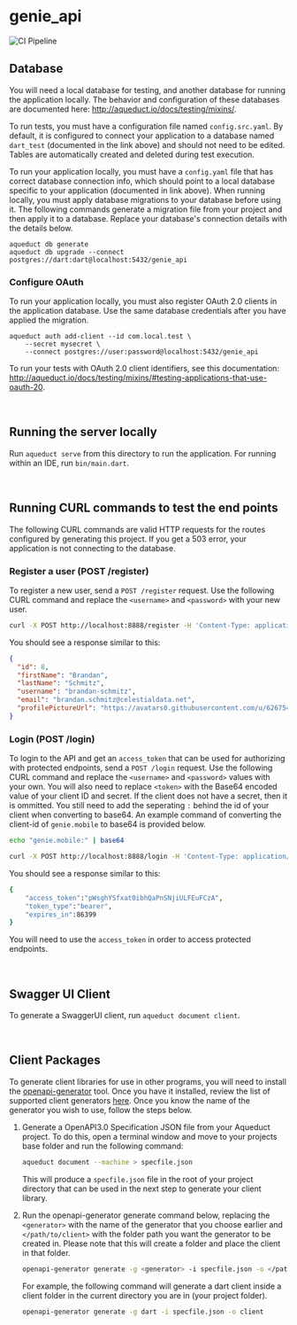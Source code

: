 # genie_api

![CI Pipeline](https://github.com/brandan-schmitz/genie_api/workflows/CI%20Pipeline/badge.svg?branch=development)

## Database

You will need a local database for testing, and another database for running the application locally. The behavior and configuration of these databases are documented here: http://aqueduct.io/docs/testing/mixins/.

To run tests, you must have a configuration file named `config.src.yaml`. By default, it is configured to connect your application to a database named `dart_test` (documented in the link above) and should not need to be edited. Tables are automatically created and deleted during test execution.

To run your application locally, you must have a `config.yaml` file that has correct database connection info, which should point to a local database specific to your application (documented in link above).
When running locally, you must apply database migrations to your database before using it. The following commands generate a migration file from your project and then apply it to a database. Replace your database's connection details with the details below.

```
aqueduct db generate
aqueduct db upgrade --connect postgres://dart:dart@localhost:5432/genie_api
```

### Configure OAuth

To run your application locally, you must also register OAuth 2.0 clients in the application database. Use the same database credentials after you have applied the migration.

```
aqueduct auth add-client --id com.local.test \
    --secret mysecret \
    --connect postgres://user:password@localhost:5432/genie_api
```

To run your tests with OAuth 2.0 client identifiers, see this documentation: http://aqueduct.io/docs/testing/mixins/#testing-applications-that-use-oauth-20.

<br>

## Running the server locally

Run `aqueduct serve` from this directory to run the application. For running within an IDE, run `bin/main.dart`.

<br>

## Running CURL commands to test the end points

The following CURL commands are valid HTTP requests for the routes configured by generating this project. If you get a 503 error, your application is not connecting to the database.

### Register a user (POST /register)

To register a new user, send a `POST /register` request. Use the following CURL command and replace the `<username>` and `<password>` with your new user.

```bash
curl -X POST http://localhost:8888/register -H 'Content-Type: application/json' -d '{"username":"<username>", "password": "<password>", "firstName": "<first name>", "lastName": "<last name>", "email": "<email>", "profilePictureUrl": "<someurl>"}' -v
```

You should see a response similar to this:

```JSON
{
  "id": 8,
  "firstName": "Brandan",
  "lastName": "Schmitz",
  "username": "brandan-schmitz",
  "email": "brandan.schmitz@celestialdata.net",
  "profilePictureUrl": "https://avatars0.githubusercontent.com/u/6267549",
}
```

### Login (POST /login)

To login to the API and get an `access_token` that can be used for authorizing with protected endpoints, send a `POST /login` request. Use the following CURL command and replace the `<username>` and `<password>` values with your own. You will also need to replace `<token>` with the Base64 encoded value of your client ID and secret. If the client does not have a secret, then it is ommitted. You still need to add the seperating `:` behind the id of your client when converting to base64. An example command of converting the client-id of `genie.mobile` to base64 is provided below.

```bash
echo "genie.mobile:" | base64
```

```bash
curl -X POST http://localhost:8888/login -H 'Content-Type: application/x-www-form-urlencoded' -H "Authorization": "Basic <token>" -d "grant_type=password&username=<username>&password=<password>"
```

You should see a response similar to this:

```bash
{
	"access_token":"pWsghYSfxat0ibhQaPnSNjiULFEuFCzA",
	"token_type":"bearer",
	"expires_in":86399
}
```

You will need to use the `access_token` in order to access protected endpoints.

<br>

## Swagger UI Client

To generate a SwaggerUI client, run `aqueduct document client`.

<br>

## Client Packages

To generate client libraries for use in other programs, you will need to install the [openapi-generator](https://openapi-generator.tech) tool. Once you have it installed, review the list of supported client generators [here](https://openapi-generator.tech/docs/generators). Once you know the name of the generator you wish to use, follow the steps below.

1. Generate a OpenAPI3.0 Specification JSON file from your Aqueduct project. To do this, open a terminal window and move to your projects base folder and run the following command:

   ```bash
   aqueduct document --machine > specfile.json
   ```

   This will produce a `specfile.json` file in the root of your project directory that can be used in the next step to generate your client library.

2. Run the openapi-generator generate command below, replacing the `<generator>` with the name of the generator that you choose earlier and `</path/to/client>` with the folder path you want the generator to be created in. Please note that this will create a folder and place the client in that folder.

   ```bash
   openapi-generator generate -g <generator> -i specfile.json -o </path/to/client>
   ```

   For example, the following command will generate a dart client inside a client folder in the current directory you are in (your project folder).

   ```bash
   openapi-generator generate -g dart -i specfile.json -o client
   ```
